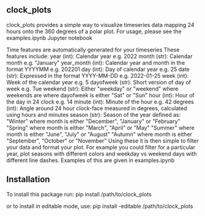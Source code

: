 ## clock_plots

clock_plots provides a simple way to visualize timeseries data mapping 24 hours onto the 360 degrees of a polar plot. 
For usage, please see the examples.ipynb Jupyter notebook

Time features are automatically generated for your timeseries
These features include:
year (int): Calendar year e.g. 2022
month (str): Calendar month e.g. "January"
year_month (int): Calendar year and month in the format YYYYMM e.g. 202201
day (int): Day of calendar year e.g. 25
date (str): Expressed in the format YYYY-MM-DD e.g. 2022-01-25
week (int): Week of the calendar year e.g. 5
dayofweek (str): Short version of day of week e.g. Tue
weekend (str): Either "weekday" or "weekend" where weekends are where dayofweek is either "Sat" or "Sun"
hour (int): Hour of the day in 24 clock e.g. 14
minute (int): Minute of the hour e.g. 42
degrees (int): Angle around 24 hour clock-face measured in degrees, calculated using hours and minutes
season (str): Season of the year defined as:
                "Winter" where month is either "December", "January" or "February"
                "Spring" where month is either "March", "April" or "May"
                "Summer" where month is either "June", "July" or "August"
                "Autumn" where month is either "September", "October" or "November"
Using these it is then simple to filter your data and format your plot.
For example you could filter for a particular year, plot seasons with different colors and weekday vs weekend days with different line dashes.
Examples of this are given in examples.ipynb

## Installation
To install this package run:
pip install /path/to/clock_plots

or to install in editable mode, use:
pip install -editable /path/to/clock_plots

